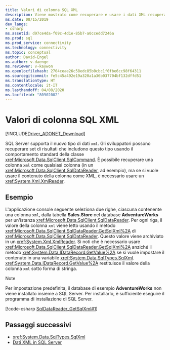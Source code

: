 ```yaml
---
title: Valori di colonna SQL XML
description: Viene mostrato come recuperare e usare i dati XML recuperati da SQL Server.
ms.date: 08/15/2019
dev_langs:
- csharp
ms.assetid: d97ce4da-f09c-4d1e-85b7-a0ccedd7246a
ms.prod: sql
ms.prod_service: connectivity
ms.technology: connectivity
ms.topic: conceptual
author: David-Engel
ms.author: v-daenge
ms.reviewer: v-kaywon
ms.openlocfilehash: 2704ceae26c58edc85b0cbc1f0fbe6cc98f64311
ms.sourcegitcommit: fe5c45a492e19a320a1a36b037704bf132dffd51
ms.translationtype: HT
ms.contentlocale: it-IT
ms.lasthandoff: 04/08/2020
ms.locfileid: "80902002"
---
```

# <a name="sql-xml-column-values"></a>Valori di colonna SQL XML

[!INCLUDE[Driver_ADONET_Download](../../../includes/driver_adonet_download.md)]

SQL Server supporta il nuovo tipo di dati `xml`. Gli sviluppatori possono recuperare set di risultati che includono questo tipo usando il comportamento standard della classe <xref:Microsoft.Data.SqlClient.SqlCommand>. È possibile recuperare una colonna `xml` come qualsiasi colonna (in un <xref:Microsoft.Data.SqlClient.SqlDataReader>, ad esempio), ma se si vuole usare il contenuto della colonna come XML, è necessario usare un <xref:System.Xml.XmlReader>.  
  
## <a name="example"></a>Esempio  
L'applicazione console seguente seleziona due righe, ciascuna contenente una colonna `xml`, dalla tabella **Sales.Store** nel database **AdventureWorks** per un'istanza <xref:Microsoft.Data.SqlClient.SqlDataReader>. Per ogni riga, il valore della colonna `xml` viene letto usando il metodo <xref:Microsoft.Data.SqlClient.SqlDataReader.GetSqlXml%2A> di <xref:Microsoft.Data.SqlClient.SqlDataReader>. Questo valore viene archiviato in un <xref:System.Xml.XmlReader>. Si noti che è necessario usare <xref:Microsoft.Data.SqlClient.SqlDataReader.GetSqlXml%2A> anziché il metodo <xref:System.Data.IDataRecord.GetValue%2A> se si vuole impostare il contenuto in una variabile <xref:System.Data.SqlTypes.SqlXml>. <xref:System.Data.IDataRecord.GetValue%2A> restituisce il valore della colonna `xml` sotto forma di stringa.  
  
> [!NOTE]
>  Per impostazione predefinita, il database di esempio **AdventureWorks** non viene installato insieme a SQL Server. Per installarlo, è sufficiente eseguire il programma di installazione di SQL Server.  
  
[!code-csharp [SqlDataReader_GetSqlXml#1](~/../sqlclient/doc/samples/SqlDataReader_GetSqlXml.cs#1)]
  
## <a name="next-steps"></a>Passaggi successivi
- <xref:System.Data.SqlTypes.SqlXml>
- [Dati XML in SQL Server](xml-data-sql-server.md)
